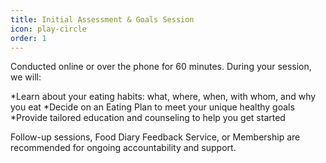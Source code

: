 ```yaml
---
title: Initial Assessment & Goals Session
icon: play-circle
order: 1
---
```


Conducted online or over the phone for 60 minutes. During your session, we will:

*Learn about your eating habits: what, where, when, with whom, and why you eat
*Decide on an Eating Plan to meet your unique healthy goals
*Provide tailored education and counseling to help you get started

Follow-up sessions, Food Diary Feedback Service, or Membership are recommended for ongoing accountability and support.

